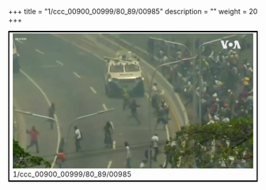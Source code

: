 +++
title = "1/ccc_00900_00999/80_89/00985"
description = ""
weight = 20
+++

<table style="border:2px solid black;max-width:800px;max-height:800px;" 
><tr><td>
<img class="center-fit-jpg"
src="/jpg_/aaa_20190430_NxaOmWaI8sI_00984.jpg">
1/ccc_00900_00999/80_89/00985
</img></td></tr></table>
